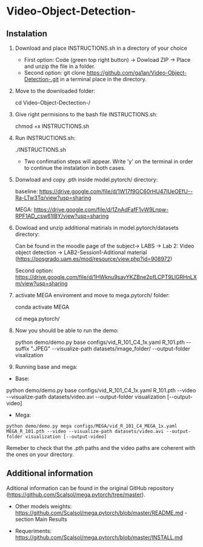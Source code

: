 # Video-Object-Detection-


## Instalation

1) Download and place INSTRUCTIONS.sh in a directory of your choice

   - First option: Code (green top right button) -> Dowload ZIP -> Place and unzip the file in a folder.
   - Second option: git clone https://github.com/ga1an/Video-Object-Detection-.git in a terminal place in the directory.

2) Move to the downloaded folder:

   cd Video-Object-Dectection-/

3) Give right permisions to the bash file INSTRUCTIONS.sh:
   
    chmod +x INSTRUCTIONS.sh


4) Run INSTRUCTIONS.sh:
 
    ./INSTRUCTIONS.sh

   - Two confimation steps will appear. Write 'y' on the terminal in order to continue the instalation in both cases.

5) Donwload and copy .pth inside model.pytorch/ directory:

    baseline: https://drive.google.com/file/d/1W17f9GC60rHU47lUeOEfU--Ra-LTw3Tq/view?usp=sharing

    MEGA: https://drive.google.com/file/d/1ZnAdFafF1vW9Lnpw-RPF1AD_csw61lBY/view?usp=sharing

6) Dowload and unzip additional matirials in model.pytorch/datasets directory:
   
    Can be found in the moodle page of the subject-> LABS -> Lab 2: Video object detection -> LAB2-Session1-Aditional material (https://posgrado.uam.es/mod/resource/view.php?id=908972)

    Second option:
    https://drive.google.com/file/d/1HWknu9savYKZBne2pfLCPT9LlGRHnLXm/view?usp=sharing

7) activate MEGA enviroment and move to mega.pytorch/ folder:

    conda activate MEGA

    cd mega.pytorch/
   
9) Now you should be able to run the demo:

    python demo/demo.py base configs/vid_R_101_C4_1x.yaml R_101.pth --suffix ".JPEG" --visualize-path datasets/image_folder/ --output-folder visalization

10) Running base and mega:
    
   - Base:
   
   python demo/demo.py base configs/vid_R_101_C4_1x.yaml R_101.pth --video --visualize-path datasets/video.avi --output-folder visualization [--output-video]

   
   - Mega:
   
    python demo/demo.py mega configs/MEGA/vid_R_101_C4_MEGA_1x.yaml MEGA_R_101.pth --video --visualize-path datasets/video.avi --output-folder visualization [--output-video]


   Remeber to check that the .pth paths and the video paths are coherent with the ones on your directory. 


## Additional information

Aditional information can be found in the original GitHub repository (https://github.com/Scalsol/mega.pytorch/tree/master).
- Other models weights: https://github.com/Scalsol/mega.pytorch/blob/master/README.md - section Main Results
  
- Requeriments: https://github.com/Scalsol/mega.pytorch/blob/master/INSTALL.md
